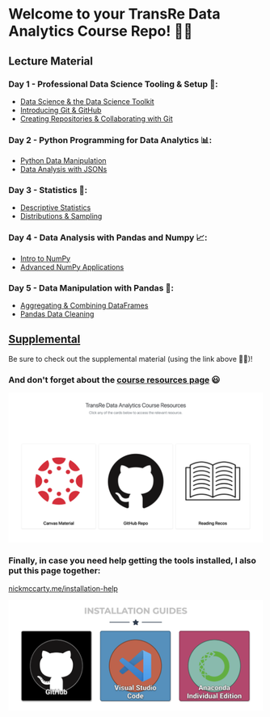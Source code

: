 # Welcome to your TransRe Data Analytics Course Repo! 👋🤩

## Lecture Material

### Day 1 - Professional Data Science Tooling & Setup 🧰:

* [Data Science & the Data Science Toolkit](https://docs.google.com/presentation/d/1DG8CLTP3HZlAYLP7hgnFsqfIF1-GnIoNhyBhw8rMcjw/edit?usp=sharing)
* [Introducing Git & GitHub](https://docs.google.com/presentation/d/1DT4ilDdnPDlEJVqwY-7p-3IstqiRWi00cY2nqUC9tHs/edit?usp=sharing)
* [Creating Repositories & Collaborating with Git](https://docs.google.com/presentation/d/1jnuizB5pTGOrBzihr7m6IzXBemwZRx55GWP7fQaUvuw/edit?usp=sharing)

### Day 2 - Python Programming for Data Analytics 📊:

* [Python Data Manipulation](https://github.com/flatiron-school/DS-TransRe-082123/blob/main/Day%202/Python-Data-Manipulation.ipynb)
* [Data Analysis with JSONs](https://github.com/flatiron-school/DS-TransRe-082123/tree/main/Day%202/Data-Analysis-with-JSONs)

### Day 3 - Statistics 🧮:

* [Descriptive Statistics](https://github.com/flatiron-school/DS-TransRe-082123/tree/main/Day%203/Descriptive-Statistics)
* [Distributions & Sampling](https://github.com/flatiron-school/DS-TransRe-082123/tree/main/Day%203/Distributions-and-Sampling)

### Day 4 - Data Analysis with Pandas and Numpy 📈:

* [Intro to NumPy](https://github.com/flatiron-school/DS-TransRe-082123/blob/main/Day%204/Intro-to-NumPy.ipynb)
* [Advanced NumPy Applications](https://github.com/flatiron-school/DS-TransRe-082123/tree/main/Day%204/Advanced-Numpy-Applications)

### Day 5 - Data Manipulation with Pandas 🐼:

* [Aggregating & Combining DataFrames](https://github.com/flatiron-school/DS-TransRe-082123/tree/main/Day%205/Aggregating-and-Combining-DataFrames)
* [Pandas Data Cleaning](https://github.com/flatiron-school/DS-TransRe-082123/tree/main/Day%205/Pandas-Data-Cleaning)

## [Supplemental](https://github.com/flatiron-school/DS-TransRe-082123/tree/main/Supplements)

Be sure to check out the supplemental material (using the link above ☝🏼)!

### And don't forget about the [course resources page](https://nickmccarty.me/transre) 😃

![](https://raw.githubusercontent.com/flatiron-school/DS-TransRe-082123/main/Supplements/resource-page-screenshot.png)

### Finally, in case you need help getting the tools installed, I also put this page together:

[nickmccarty.me/installation-help](https://nickmccarty.me/installation-help)

![](https://raw.githubusercontent.com/flatiron-school/DS-TransRe-082123/main/Supplements/installation-help-screenshot.png)
